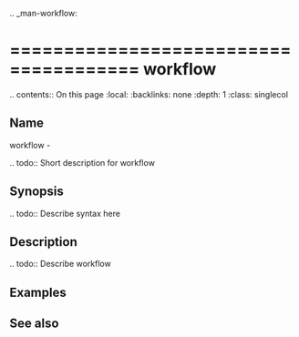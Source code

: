 .. _man-workflow:

======================================
workflow
======================================

.. contents:: On this page
    :local:
    :backlinks: none
    :depth: 1
    :class: singlecol

Name
----
workflow - 

.. todo::
    Short description for workflow

Synopsis
--------
.. todo::
   Describe syntax here

Description
-----------
.. todo::
    Describe workflow

Examples
--------

See also
--------

